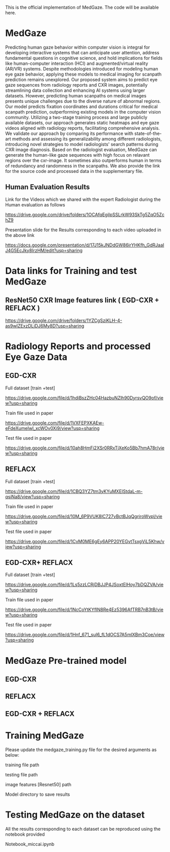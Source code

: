 This is the official implementation of MedGaze. The code will be available here.


# MedGaze

Predicting human gaze behavior within computer vision is integral for developing interactive systems that can anticipate user attention, address fundamental questions in cognitive science, and hold implications for fields like human-computer interaction (HCI) and augmented/virtual reality (AR/VR) systems. Despite methodologies introduced for modeling human eye gaze behavior, applying these models to medical imaging for scanpath prediction remains unexplored. Our proposed system aims to predict eye gaze sequences from radiology reports and CXR images, potentially streamlining data collection and enhancing AI systems using larger datasets. However, predicting human scanpaths on medical images presents unique challenges due to the diverse nature of abnormal regions. Our model predicts fixation coordinates and durations critical for medical scanpath prediction, outperforming existing models in the computer vision community. Utilizing a two-stage training process and large publicly available datasets, our approach generates static heatmaps and eye gaze videos aligned with radiology reports, facilitating comprehensive analysis. We validate our approach by comparing its performance with state-of-the-art methods and assessing its generalizability among different radiologists, introducing novel strategies to model radiologists' search patterns during CXR image diagnosis. Based on the radiologist evaluation, MedGaze can generate the human-like gaze sequences with high focus on relavant regions over the cxr-image. It sometimes also outperforms human in terms of redundancy and randomness in the scanpaths. We also provide the link for the source code and processed data in the supplementary file. 


## Human Evaluation Results 

Link for the Videos which we shared with the expert Radiologist during the Human evaluation as follows 

https://drive.google.com/drive/folders/1OCAfqEgilpSSLrkW93SkTg5ZqO5ZchZ9

Presentation slide for the Results corresponding to each video uploaded in the above link 

https://docs.google.com/presentation/d/17J15kJNDdGW86irYHKfh_GdRJaaIJ4G5EcJky8IrzHM/edit?usp=sharing


# Data links for Training and test MedGaze


## ResNet50 CXR Image features link ( EGD-CXR + REFLACX )

https://drive.google.com/drive/folders/1YZCgSziKLH-4-as9wIZExzDLjDJ6My8D?usp=sharing



# Radiology Reports and processed Eye Gaze Data 

## EGD-CXR

Full dataset [train +test]

https://drive.google.com/file/d/1hdiBszZHc04HazbuNZlh90DyrsvQO9of/view?usp=sharing

Train file used in paper 

https://drive.google.com/file/d/1VXFEPXKAEw-eFdeXumeIwl_xcWOv0Xi9/view?usp=sharing

Test file used in paper 

https://drive.google.com/file/d/10ah8HmFi2XSr0RRxTjXeKo5Bb7hmA78r/view?usp=sharing

## REFLACX

Full dataset [train +test]

https://drive.google.com/file/d/1CBQ3YZ7tm3yKYuMXEIStdaL-m-qsiNa8/view?usp=sharing

Train file used in paper 

https://drive.google.com/file/d/10M_6P9VUK8lC727vBctBJqQgriroWvpl/view?usp=sharing

Test file used in paper

https://drive.google.com/file/d/1CvM0ME6gEy6APP20YEGvtTsxgViL5Khw/view?usp=sharing

## EGD-CXR+ REFLACX


Full dataset [train +test]

https://drive.google.com/file/d/1Ls5zzLCRjDBJJP4JSoxtElHoy7bDQZVA/view?usp=sharing


Train file used in paper 

https://drive.google.com/file/d/1NcCoYtKYfIN8Re4Ez5396AfTRB7nB3tB/view?usp=sharing



Test file used in paper

https://drive.google.com/file/d/1Hnf_671_suI6_fL1dOCS7A5mlXBm3Coe/view?usp=sharing

# MedGaze Pre-trained model 

## EGD-CXR 

## REFLACX

## EGD-CXR + REFLACX 

# Training MedGaze 

Please update the medgaze_training.py file for the desired arguments as below:

training file  path

testing  file path

image features [Resnet50] path

Model directory to save results 





# Testing MedGaze on the dataset 


All the results corresponding to each dataset can be reproduced using the notebook provided 

Notebook_miccai.ipynb



